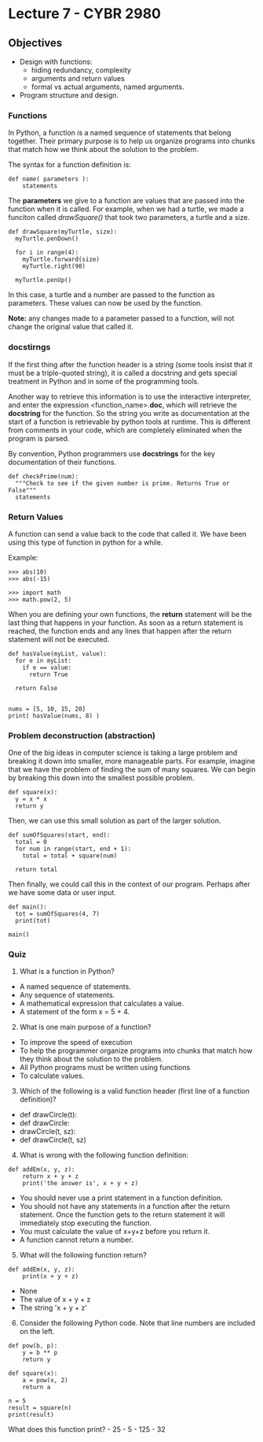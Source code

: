 # Lecture 7 - CYBR 2980
## Objectives
- Design with functions:
  - hiding redundancy, complexity
  - arguments and return values
  - formal vs actual arguments, named arguments.
- Program structure and design.

### Functions
In Python, a function is a named sequence of statements that belong together. Their primary purpose is to help us organize programs into chunks that match how we think about the solution to the problem.

The syntax for a function definition is:
```
def name( parameters ):
    statements
```
The **parameters** we give to a function are values that are passed into the function when it is called. For example, when we had a turtle, we made a funciton called *drawSquare()* that took two parameters, a turtle and a size.
```
def drawSquare(myTurtle, size):
  myTurtle.penDown()

  for i in range(4):
    myTurtle.forward(size)
    myTurtle.right(90)

  myTurtle.penUp()
```
In this case, a turtle and a number are passed to the function as parameters. These values can now be used by the function.

**Note:** any changes made to a parameter passed to a function, will not change the original value that called it.


### docstirngs
If the first thing after the function header is a string (some tools insist that it must be a triple-quoted string), it is called a docstring and gets special treatment in Python and in some of the programming tools.

Another way to retrieve this information is to use the interactive interpreter, and enter the expression <function_name>.__doc__, which will retrieve the **docstring** for the function. So the string you write as documentation at the start of a function is retrievable by python tools at runtime. This is different from comments in your code, which are completely eliminated when the program is parsed.

By convention, Python programmers use **docstrings** for the key documentation of their functions.

```
def checkPrime(num):
  """Check to see if the given number is prime. Returns True or False"""
  statements
```

### Return Values
A function can send a value back to the code that called it. We have been using this type of function in python for a while.

Example:
```
>>> abs(10)
>>> abs(-15)

>>> import math
>>> math.pow(2, 5)
```

When you are defining your own functions, the **return** statement will be the last thing that happens in your function. As soon as a return statement is reached, the function ends and any lines that happen after the return statement will not be executed.

```
def hasValue(myList, value):
  for e in myList:
    if e == value:
      return True

  return False


nums = [5, 10, 15, 20]
print( hasValue(nums, 8) )
```

### Problem deconstruction (abstraction)
One of the big ideas in computer science is taking a large problem and breaking it down into smaller, more manageable parts.
For example, imagine that we have the problem of finding the sum of many squares. We can begin by breaking this down into the smallest possible problem.
```
def square(x):
  y = x * x
  return y
```
Then, we can use this small solution as part of the larger solution.
```
def sumOfSquares(start, end):
  total = 0
  for num in range(start, end + 1):
    total = total + square(num)

  return total
```
Then finally, we could call this in the context of our program. Perhaps after we have some data or user input.
```
def main():
  tot = sumOfSquares(4, 7)
  print(tot)

main()
```



### Quiz

1. What is a function in Python?
  - A named sequence of statements.
  - Any sequence of statements.
  - A mathematical expression that calculates a value.
  - A statement of the form x = 5 + 4.  


2. What is one main purpose of a function?
  - To improve the speed of execution
  - To help the programmer organize programs into chunks that match how they think about the solution to the problem.
  - All Python programs must be written using functions
  - To calculate values.


3. Which of the following is a valid function header (first line of a function definition)?
  - def drawCircle(t):
  - def drawCircle:
  - drawCircle(t, sz):
  - def drawCircle(t, sz)


4. What is wrong with the following function definition:
```
def addEm(x, y, z):
    return x + y + z
    print('the answer is', x + y + z)
```
  - You should never use a print statement in a function definition.
  - You should not have any statements in a function after the return statement. Once the function gets to the return statement it will immediately stop executing the function.
  - You must calculate the value of x+y+z before you return it.
  - A function cannot return a number.


5. What will the following function return?
```
def addEm(x, y, z):
    print(x + y + z)
```
  - None
  - The value of x + y + z
  - The string 'x + y + z'


6. Consider the following Python code. Note that line numbers are included on the left.

  ```
  def pow(b, p):
      y = b ** p
      return y

  def square(x):
      a = pow(x, 2)
      return a

  n = 5
  result = square(n)
  print(result)
  ```
  What does this function print?
    - 25
    - 5
    - 125
    - 32
